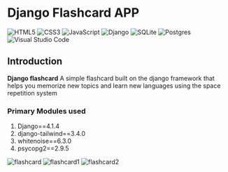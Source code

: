 # Django Flashcard APP 

![HTML5](https://img.shields.io/badge/html5-%23E34F26.svg?style=for-the-badge&logo=html5&logoColor=white)
![CSS3](https://img.shields.io/badge/css3-%231572B6.svg?style=for-the-badge&logo=css3&logoColor=white)
![JavaScript](https://img.shields.io/badge/javascript-%23323330.svg?style=for-the-badge&logo=javascript&logoColor=%23F7DF1E)
![Django](https://img.shields.io/badge/django-%23092E20.svg?style=for-the-badge&logo=django&logoColor=white)
![SQLite](https://img.shields.io/badge/sqlite-%2307405e.svg?style=for-the-badge&logo=sqlite&logoColor=white)
![Postgres](https://img.shields.io/badge/postgres-%23316192.svg?style=for-the-badge&logo=postgresql&logoColor=white)
![Visual Studio Code](https://img.shields.io/badge/Visual%20Studio%20Code-0078d7.svg?style=for-the-badge&logo=visual-studio-code&logoColor=white)

## Introduction

**Django flashcard** A simple flashcard built on the django framework that helps you memorize new topics and learn new languages using the space repetition system


### Primary Modules used
1. Django==4.1.4
2. django-tailwind==3.4.0
3. whitenoise==6.3.0
4. psycopg2==2.9.5

![flashcard](https://github.com/EmmanuelDav/Flashcard/assets/52932347/7baaa064-b67b-4657-9d03-b5f980d3c578)
![flashcard1](https://github.com/EmmanuelDav/Flashcard/assets/52932347/b0119bdd-0684-46d1-bb21-2d3c3dea52e9)
![flashcard2](https://github.com/EmmanuelDav/Flashcard/assets/52932347/fa31f738-0deb-46c2-b6ec-f72cbc5c9fc3)




